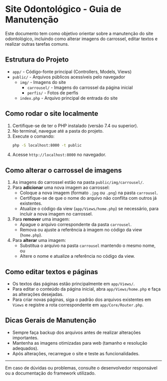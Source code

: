 # Site Odontológico - Guia de Manutenção

Este documento tem como objetivo orientar sobre a manutenção do site odontológico, incluindo como alterar imagens do carrossel, editar textos e realizar outras tarefas comuns.

## Estrutura do Projeto

- `app/` - Código-fonte principal (Controllers, Models, Views)
- `public/` - Arquivos públicos acessíveis pelo navegador
  - `img/` - Imagens do site
    - `carrousel/` - Imagens do carrossel da página inicial
    - `perfis/` - Fotos de perfis
  - `index.php` - Arquivo principal de entrada do site

## Como rodar o site localmente

1. Certifique-se de ter o PHP instalado (versão 7.4 ou superior).
2. No terminal, navegue até a pasta do projeto.
3. Execute o comando:
   ```bash
   php -S localhost:8000 -t public
   ```
4. Acesse `http://localhost:8000` no navegador.

## Como alterar o carrossel de imagens

1. As imagens do carrossel estão na pasta `public/img/carrousel/`.
2. Para **adicionar** uma nova imagem ao carrossel:
   - Coloque a nova imagem (formato `.jpg` ou `.png`) na pasta `carrousel`.
   - Certifique-se de que o nome do arquivo não conflita com outros já existentes.
   - Atualize o código da view (`app/Views/home.php`) se necessário, para incluir a nova imagem no carrossel.
3. Para **remover** uma imagem:
   - Apague o arquivo correspondente da pasta `carrousel`.
   - Remova ou ajuste a referência à imagem no código da view (`home.php`).
4. Para **alterar** uma imagem:
   - Substitua o arquivo na pasta `carrousel` mantendo o mesmo nome, ou
   - Altere o nome e atualize a referência no código da view.

## Como editar textos e páginas

- Os textos das páginas estão principalmente em `app/Views/`.
- Para editar o conteúdo da página inicial, abra `app/Views/home.php` e faça as alterações desejadas.
- Para criar novas páginas, siga o padrão dos arquivos existentes em `Views` e registre a rota correspondente em `app/Core/Router.php`.

## Dicas Gerais de Manutenção

- Sempre faça backup dos arquivos antes de realizar alterações importantes.
- Mantenha as imagens otimizadas para web (tamanho e resolução adequados).
- Após alterações, recarregue o site e teste as funcionalidades.

---

Em caso de dúvidas ou problemas, consulte o desenvolvedor responsável ou a documentação do framework utilizado. 